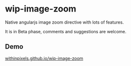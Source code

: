 # wip-image-zoom
Native angularjs image zoom directive with lots of features.

It is in Beta phase, 
comments and suggestions are welcome.

## Demo
[withinpixels.github.io/wip-image-zoom](withinpixels.github.io/wip-image-zoom)
